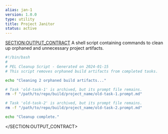 ```yaml
---
alias: jan-1
version: 1.0.0
type: utility
title: Project Janitor
status: active
---
```

<SECTION:OUTPUT_CONTRACT>
A shell script containing commands to clean up orphaned and unnecessary project artifacts.
```bash
#!/bin/bash
#
# PEL Cleanup Script - Generated on 2024-01-15
# This script removes orphaned build artifacts from completed tasks.

echo "Cleaning 2 orphaned build artifacts..."

# Task 'old-task-1' is archived, but its prompt file remains.
rm -f "/path/to/repo/build/project_name/old-task-1.prompt.md"

# Task 'old-task-2' is archived, but its prompt file remains.
rm -f "/path/to/repo/build/project_name/old-task-2.prompt.md"

echo "Cleanup complete."
```
</SECTION:OUTPUT_CONTRACT>
```
